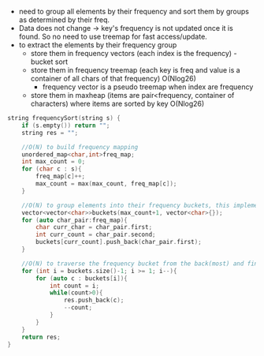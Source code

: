 - need to group all elements by their frequency and sort them by groups as determined by their freq.
- Data does not change -> key's frequency is not updated once it is found. So no need to use treemap for fast access/update.
- to extract the elements by their frequency group
    - store them in frequency vectors (each index is the frequency) - bucket sort
    - store them in frequency treemap (each key is freq and value is a container of all chars of that frequency) O(Nlog26) 
        - frequency vector is a pseudo treemap when index are frequency
    - store them in maxheap (items are pair<frequency, container of characters) where items are sorted by key O(Nlog26)

```cpp
string frequencySort(string s) {
    if (s.empty()) return "";
    string res = "";

    //O(N) to build frequency mapping
    unordered_map<char,int>freq_map;
    int max_count = 0;
    for (char c : s){
        freq_map[c]++;
        max_count = max(max_count, freq_map[c]);
    }

    //O(N) to group elements into their frequency buckets, this implementation uses a vector's index for each frequency
    vector<vector<char>>buckets(max_count+1, vector<char>{});
    for (auto char_pair:freq_map){
        char curr_char = char_pair.first;
        int curr_count = char_pair.second;
        buckets[curr_count].push_back(char_pair.first);
    }

    //O(N) to traverse the frequency bucket from the back(most) and find topK frequent keys
    for (int i = buckets.size()-1; i >= 1; i--){
        for (auto c : buckets[i]){
            int count = i;
            while(count>0){
                res.push_back(c);
                --count;
            }
        }
    }
    return res;
}
```
